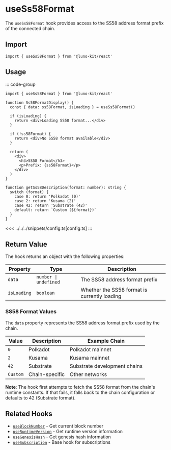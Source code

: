 # useSs58Format

The `useSs58Format` hook provides access to the SS58 address format prefix of the connected chain.

## Import

```tsx
import { useSs58Format } from '@luno-kit/react'
```

## Usage

::: code-group
```tsx [index.tsx]
import { useSs58Format } from '@luno-kit/react'

function Ss58FormatDisplay() {
  const { data: ss58Format, isLoading } = useSs58Format()
  
  if (isLoading) {
    return <div>Loading SS58 format...</div>
  }
  
  if (!ss58Format) {
    return <div>No SS58 format available</div>
  }
  
  return (
    <div>
      <h3>SS58 Format</h3>
      <p>Prefix: {ss58Format}</p>
    </div>
  )
}

function getSs58Description(format: number): string {
  switch (format) {
    case 0: return 'Polkadot (0)'
    case 2: return 'Kusama (2)'
    case 42: return 'Substrate (42)'
    default: return `Custom (${format})`
  }
}
```
<<< ../../../snippets/config.ts[config.ts]
:::

## Return Value

The hook returns an object with the following properties:

| Property | Type | Description |
|----------|------|-------------|
| `data` | `number \| undefined` | The SS58 address format prefix |
| `isLoading` | `boolean` | Whether the SS58 format is currently loading |

### SS58 Format Values

The `data` property represents the SS58 address format prefix used by the chain.

| Value | Description | Example Chain |
|-------|-------------|---------------|
| `0` | Polkadot | Polkadot mainnet |
| `2` | Kusama | Kusama mainnet |
| `42` | Substrate | Substrate development chains |
| `Custom` | Chain-specific | Other networks |

**Note**: The hook first attempts to fetch the SS58 format from the chain's runtime constants. If that fails, it falls back to the chain configuration or defaults to 42 (Substrate format).

## Related Hooks

- [`useBlockNumber`](/hooks/data/use-block-number) - Get current block number
- [`useRuntimeVersion`](/hooks/data/use-runtime-version) - Get runtime version information
- [`useGenesisHash`](/hooks/data/use-genesis-hash) - Get genesis hash information
- [`useSubscription`](/hooks/data/use-subscription) - Base hook for subscriptions
